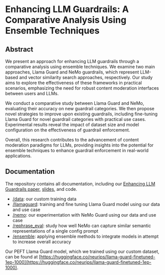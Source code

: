 # Enhancing LLM Guardrails: A Comparative Analysis Using Ensemble Techniques

## Abstract

We present an approach for enhancing LLM guardrails through a comparative analysis using ensemble techniques. We examine two main approaches, Llama Guard and NeMo guardrails, which represent LLM-based and vector similarity search approaches, respectively. Our study aims to explore the effectiveness of these frameworks in practical scenarios, emphasizing the need for robust content moderation interfaces between users and LLMs.

We conduct a comparative study between Llama Guard and NeMo, evaluating their accuracy on new guardrail categories. We then propose novel strategies to improve upon existing guardrails, including fine-tuning Llama Guard for novel guardrail categories with practical use cases. Experimental results reveal the impact of dataset size and model configuration on the effectiveness of guardrail enforcement.

Overall, this research contributes to the advancement of content moderation paradigms for LLMs, providing insights into the potential for ensemble techniques to enhance guardrail enforcement in real-world applications.

## Documentation

The repository contains all documentation, including our [Enhancing LLM Guardrails paper](Enhancing_LLM_Guardrails_Paper.pdf), [slides](ATDL_Guard_Slides.pdf), and code.

- [/data](/data): our custom training data
- [/llamaguard](/llamaguard): training and fine tuning Llama Guard model using our data and use case
- [/nemo](/nemo): our experimentation with NeMo Guard using our data and use case
- [/rephrase_eval](/rephrase_eval): study how well NeMo can capture similar semantic representations of a single config prompt
- [/ensemble](/ensemble): applying ensemble methods to integrate models in attempt to increase overall accuracy

Our PEFT Llama Guard model, which we trained using our custom dataset, can be found at [https://huggingface.co/neurips/llama-guard-finetuned-1ep-1000](https://huggingface.co/neurips/llama-guard-finetuned-1ep-1000).
